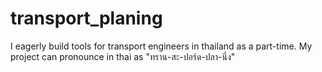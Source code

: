 # transport_planing
I eagerly build tools for transport engineers in thailand as a part-time.
My project can pronounce in thai as "ทราน-สะ-ปอร์ด-ปลา-นึ่ง"
